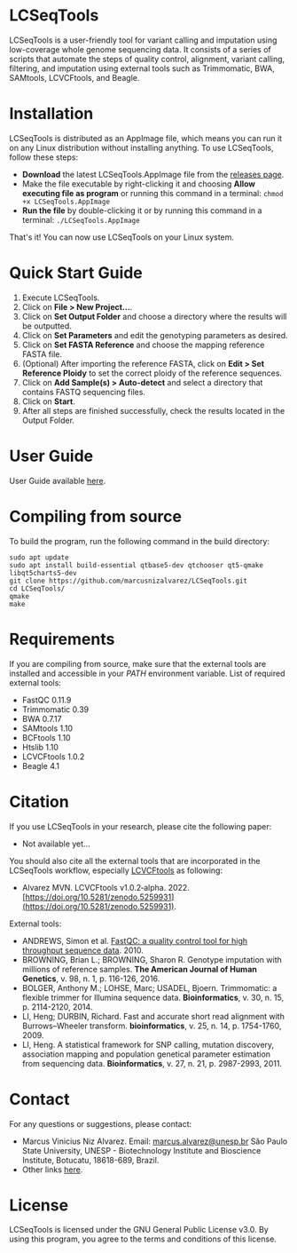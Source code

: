 
# LCSeqTools

LCSeqTools is a user-friendly tool for variant calling and imputation using low-coverage whole genome sequencing data. It consists of a series of scripts that automate the steps of quality control, alignment, variant calling, filtering, and imputation using external tools such as Trimmomatic, BWA, SAMtools, LCVCFtools, and Beagle.

# Installation

LCSeqTools is distributed as an AppImage file, which means you can run it on any Linux distribution without installing anything. To use LCSeqTools, follow these steps:

- **Download** the latest LCSeqTools.AppImage file from the [releases page](https://github.com/marcusnizalvarez/LCSeqTools/releases).
- Make the file executable by right-clicking it and choosing **Allow executing file as program** or running this command in a terminal: `chmod +x LCSeqTools.AppImage`
- **Run the file** by double-clicking it or by running this command in a terminal: `./LCSeqTools.AppImage`

That's it! You can now use LCSeqTools on your Linux system.

# Quick Start Guide

1. Execute LCSeqTools.
2. Click on **File > New Project…**.
3. Click on **Set Output Folder** and choose a directory where the results will be outputted.
4. Click on **Set Parameters** and edit the genotyping parameters as desired.
5. Click on **Set FASTA Reference** and choose the mapping reference FASTA file.
6. (Optional) After importing the reference FASTA, click on **Edit > Set Reference Ploidy** to set the correct ploidy of the reference sequences.
7. Click on **Add Sample(s) > Auto-detect** and select a directory that contains FASTQ sequencing files.
8. Click on **Start**.
9. After all steps are finished successfully, check the results located in the Output Folder.

# User Guide

User Guide available [here](https://github.com/marcusnizalvarez/LCSeqTools/blob/master/docs/LCSeqTools-user-guide.pdf).

# Compiling from source

To build the program, run the following command in the build directory:
```
sudo apt update
sudo apt install build-essential qtbase5-dev qtchooser qt5-qmake libqt5charts5-dev
git clone https://github.com/marcusnizalvarez/LCSeqTools.git
cd LCSeqTools/
qmake 
make
```

# Requirements

If you are compiling from source, make sure that the external tools are installed and accessible in your *PATH* environment variable. List of required external tools:

* FastQC 0.11.9
* Trimmomatic 0.39
* BWA 0.7.17
* SAMtools 1.10
* BCFtools 1.10
* Htslib 1.10
* LCVCFtools 1.0.2
* Beagle 4.1 

# Citation

If you use LCSeqTools in your research, please cite the following paper: 

*  Not available yet...

You should also cite all the external tools that are incorporated in the LCSeqTools workflow, especially [LCVCFtools](https://github.com/marcusnizalvarez/LCVCFtools) as following:

* Alvarez MVN. LCVCFtools v1.0.2‑alpha. 2022. [https://doi.org/10.5281/zenodo.5259931](https://doi.org/10.5281/zenodo.5259931).

External tools:

* ANDREWS, Simon et al. [FastQC: a quality control tool for high throughput sequence data](http://www.bioinformatics.babraham.ac.uk/projects/fastqc/). 2010. 
* BROWNING, Brian L.; BROWNING, Sharon R. Genotype imputation with millions of reference samples. **The American Journal of Human Genetics**, v. 98, n. 1, p. 116-126, 2016.
* BOLGER, Anthony M.; LOHSE, Marc; USADEL, Bjoern. Trimmomatic: a flexible trimmer for Illumina sequence data. **Bioinformatics**, v. 30, n. 15, p. 2114-2120, 2014.
* LI, Heng; DURBIN, Richard. Fast and accurate short read alignment with Burrows–Wheeler transform. **bioinformatics**, v. 25, n. 14, p. 1754-1760, 2009.
* LI, Heng. A statistical framework for SNP calling, mutation discovery, association mapping and population genetical parameter estimation from sequencing data. **Bioinformatics**, v. 27, n. 21, p. 2987-2993, 2011.

# Contact

For any questions or suggestions, please contact: 
* Marcus Vinicius Niz Alvarez. Email: marcus.alvarez@unesp.br São Paulo State University, UNESP - Biotechnology Institute and Bioscience Institute, Botucatu, 18618-689, Brazil.
* Other links [here](https://linktr.ee/marcusalvarez).

# License

LCSeqTools is licensed under the GNU General Public License v3.0. By using this program, you agree to the terms and conditions of this license.

